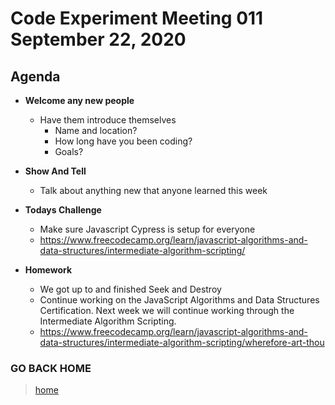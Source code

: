 # Code Experiment Meeting 011 September 22, 2020

## Agenda
- **Welcome any new people**
  - Have them introduce themselves
    - Name and location?
    - How long have you been coding?
    - Goals?


- **Show And Tell**
  - Talk about anything new that anyone learned this week


- **Todays Challenge**
  - Make sure Javascript Cypress is setup for everyone
  - https://www.freecodecamp.org/learn/javascript-algorithms-and-data-structures/intermediate-algorithm-scripting/


- **Homework**
  - We got up to and finished Seek and Destroy
  - Continue working on the JavaScript Algorithms and Data Structures Certification.  Next week we will continue working through the Intermediate Algorithm Scripting.
  - https://www.freecodecamp.org/learn/javascript-algorithms-and-data-structures/intermediate-algorithm-scripting/wherefore-art-thou


### GO BACK HOME
> [home](../../../readme.md)